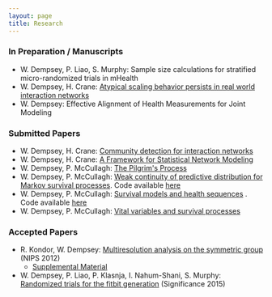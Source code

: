 ```yaml
---
layout: page
title: Research
---
```


### In Preparation / Manuscripts

-  W. Dempsey, P. Liao, S. Murphy: Sample size calculations for stratified micro-randomized trials in mHealth
-  W. Dempsey, H. Crane: [Atypical scaling behavior persists in real world interaction networks](http://arxiv.org/abs/1509.08184)
-  W. Dempsey: Effective Alignment of Health Measurements for Joint Modeling

### Submitted Papers

-  W. Dempsey, H. Crane: [Community detection for interaction networks](http://arxiv.org/abs/1509.09254)
-  W. Dempsey, H. Crane: [A Framework for Statistical Network Modeling](http://arxiv.org/abs/1509.08185)
-  W. Dempsey, P. McCullagh: [The Pilgrim's Process](http://arxiv.org/abs/1412.1490)
-  W. Dempsey, P. McCullagh: [Weak continuity of predictive distribution for Markov survival processes](http://arxiv.org/abs/1411.5715). Code available [here](https://github.com/wdempsey/markov_survival)
-  W. Dempsey, P. McCullagh: [Survival models and health sequences](http://arxiv.org/abs/1301.2699) . Code available [here](https://github.com/wdempsey/revival_paper)
-  W. Dempsey, P. McCullagh: [Vital variables and survival processes](http://arxiv.org/abs/1601.04841)

### Accepted Papers

-  R. Kondor, W. Dempsey: [Multiresolution analysis on the symmetric group](http://galton.uchicago.edu/~wdempsey/research_papers/multiresolutionSn.body.pdf) (NIPS 2012)
    - [Supplemental Material](http://galton.uchicago.edu/~wdempsey/research_papers/multiresolutionSn.supp.pdf)
-  W. Dempsey, P. Liao, P. Klasnja, I. Nahum-Shani, S. Murphy: [Randomized trials for the fitbit generation](http://onlinelibrary.wiley.com/doi/10.1111/j.1740-9713.2015.00863.x/abstract) (Significance 2015)
